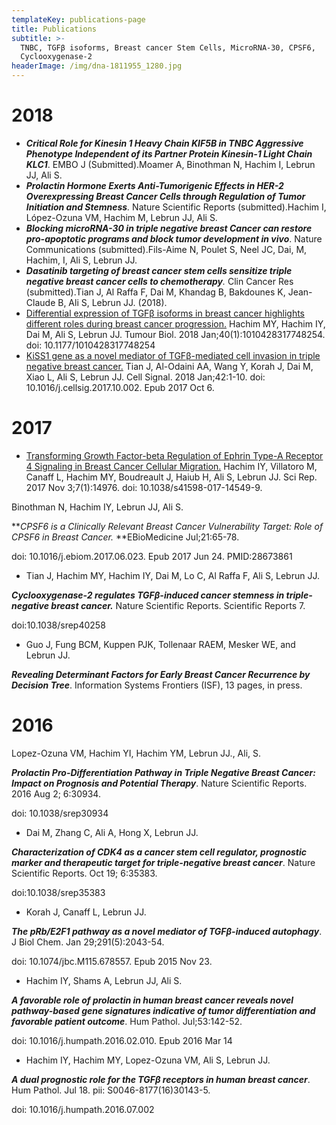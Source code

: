 ```yaml
---
templateKey: publications-page
title: Publications
subtitle: >-
  TNBC, TGFβ isoforms, Breast cancer Stem Cells, MicroRNA-30, CPSF6,
  Cyclooxygenase-2 
headerImage: /img/dna-1811955_1280.jpg
---
```

# 2018

* _**Critical Role for Kinesin 1 Heavy Chain KIF5B in TNBC Aggressive Phenotype Independent of its Partner Protein Kinesin-1 Light Chain KLC1**_. EMBO J (Submitted).Moamer A, Binothman N, Hachim I, Lebrun JJ, Ali S.
* _**Prolactin Hormone Exerts Anti-Tumorigenic Effects in HER-2 Overexpressing Breast Cancer Cells through Regulation of Tumor Initiation and Stemness**._ Nature Scientific Reports (submitted).Hachim I, López-Ozuna VM, Hachim M, Lebrun JJ, Ali S. 
* _**Blocking microRNA-30 in triple negative breast Cancer can restore pro-apoptotic programs and block tumor development in vivo**_. Nature Communications (submitted).Fils-Aime N, Poulet S, Neel JC, Dai, M, Hachim, I, Ali S, Lebrun JJ. 
* _**Dasatinib targeting of breast cancer stem cells sensitize triple negative breast cancer cells to chemotherapy**._ Clin Cancer Res (submitted).Tian J, Al Raffa F, Dai M, Khandag B, Bakdounes K, Jean-Claude B, Ali S, Lebrun JJ. (2018).
* [Differential expression of TGFβ isoforms in breast cancer highlights different roles during breast cancer progression.](<Differential expression of TGFβ isoforms in breast cancer highlights different roles during breast cancer progression.>) Hachim MY, Hachim IY, Dai M, Ali S, Lebrun JJ. Tumour Biol. 2018 Jan;40(1):1010428317748254. doi: 10.1177/1010428317748254
* [KiSS1 gene as a novel mediator of TGFβ-mediated cell invasion in triple negative breast cancer.](<KiSS1 gene as a novel mediator of TGFβ-mediated cell invasion in triple negative breast cancer.>)
  Tian J, Al-Odaini AA, Wang Y, Korah J, Dai M, Xiao L, Ali S, Lebrun JJ.
  Cell Signal. 2018 Jan;42:1-10. doi: 10.1016/j.cellsig.2017.10.002. Epub 2017 Oct 6.



# 2017

* [Transforming Growth Factor-beta Regulation of Ephrin Type-A Receptor 4 Signaling in Breast Cancer Cellular Migration.](<Transforming Growth Factor-beta Regulation of Ephrin Type-A Receptor 4 Signaling in Breast Cancer Cellular Migration.>) Hachim IY, Villatoro M, Canaff L, Hachim MY, Boudreault J, Haiub H, Ali S, Lebrun JJ. Sci Rep. 2017 Nov 3;7(1):14976. doi: 10.1038/s41598-017-14549-9.



Binothman N, Hachim IY, Lebrun JJ, Ali S. 

**_CPSF6 is a Clinically Relevant Breast Cancer Vulnerability Target: Role of CPSF6 in Breast Cancer._ **EBioMedicine Jul;21:65-78. 

doi: 10.1016/j.ebiom.2017.06.023. Epub 2017 Jun 24. PMID:28673861

* Tian J, Hachim MY, Hachim IY, Dai M, Lo C, Al Raffa F, Ali S, Lebrun JJ. 

_**Cyclooxygenase-2 regulates TGFβ-induced cancer stemness in triple-negative breast cancer.**_ Nature Scientific Reports. Scientific Reports 7.

doi:10.1038/srep40258

* Guo J, Fung BCM, Kuppen PJK, Tollenaar RAEM, Mesker WE, and Lebrun JJ. 

**_Revealing Determinant Factors for Early Breast Cancer Recurrence by Decision Tree_**. Information Systems Frontiers (ISF), 13 pages, in press. 

# 2016

Lopez-Ozuna VM, Hachim YI, Hachim YM, Lebrun JJ., Ali, S. 

_**Prolactin Pro-Differentiation Pathway in Triple Negative Breast Cancer: Impact on Prognosis and Potential Therapy**_. Nature Scientific Reports. 2016 Aug 2; 6:30934. 

doi: 10.1038/srep30934

* Dai M, Zhang C, Ali A, Hong X, Lebrun JJ. 

_**Characterization of CDK4 as a cancer stem cell regulator, prognostic marker and therapeutic target for triple-negative breast cancer**_. Nature Scientific Reports. Oct 19; 6:35383. 

doi:10.1038/srep35383

* Korah J, Canaff L, Lebrun JJ. 

_**The pRb/E2F1 pathway as a novel mediator of TGFβ-induced autophagy**_. J Biol Chem. Jan 29;291(5):2043-54.

doi: 10.1074/jbc.M115.678557. Epub 2015 Nov 23.

* Hachim IY, Shams A, Lebrun JJ, Ali S.

_**A favorable role of prolactin in human breast cancer reveals novel pathway-based gene signatures indicative of tumor differentiation and favorable patient outcome**_. Hum Pathol. Jul;53:142-52. 

doi: 10.1016/j.humpath.2016.02.010. Epub 2016 Mar 14

* Hachim IY, Hachim MY, Lopez-Ozuna VM, Ali S, Lebrun JJ. 

_**A dual prognostic role for the TGFβ receptors in human breast cancer**_. Hum Pathol. Jul 18. pii: S0046-8177(16)30143-5. 

doi: 10.1016/j.humpath.2016.07.002
